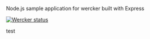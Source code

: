 Node.js sample application for wercker built with Express

[![Wercker
status](https://app.wercker.com/status/7b1a402dd00d57fc9abddf9eb5161675/m)](https://app.wercker.com/project/bykey/7b1a402dd00d57fc9abddf9eb5161675)

test
